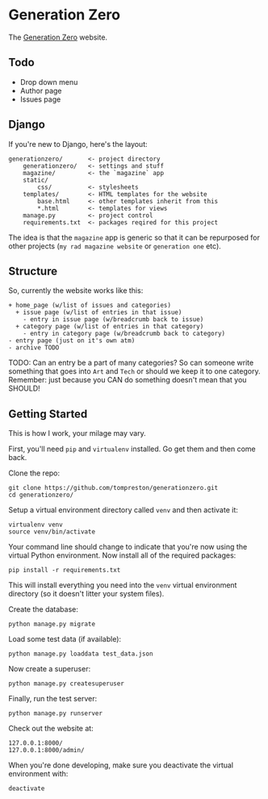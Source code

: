 Generation Zero
===============
The [Generation Zero](http://www.generationzero.org.uk/) website.

Todo
----
- Drop down menu
- Author page
- Issues page


Django
------
If you're new to Django, here's the layout:

    generationzero/       <- project directory
        generationzero/   <- settings and stuff
        magazine/         <- the `magazine` app
        static/
            css/          <- stylesheets
        templates/        <- HTML templates for the website
            base.html     <- other templates inherit from this
            *.html        <- templates for views
        manage.py         <- project control
        requirements.txt  <- packages reqired for this project

The idea is that the `magazine` app is generic so that it can be repurposed
for other projects (`my rad magazine website` or `generation one` etc).


Structure
---------
So, currently the website works like this:

    + home_page (w/list of issues and categories)
      + issue page (w/list of entries in that issue)
        - entry in issue page (w/breadcrumb back to issue)
      + category page (w/list of entries in that category)
        - entry in category page (w/breadcrumb back to category)
    - entry page (just on it's own atm)
    - archive TODO

TODO: Can an entry be a part of many categories? So can someone write
something that goes into `Art` and `Tech` or should we keep it to one
category. Remember: just because you CAN do something doesn't mean that
you SHOULD!


Getting Started
---------------
This is how I work, your milage may vary.

First, you'll need `pip` and `virtualenv` installed. Go get them and
then come back.

Clone the repo:

    git clone https://github.com/tompreston/generationzero.git
    cd generationzero/

Setup a virtual environment directory called `venv` and then activate it:

    virtualenv venv
    source venv/bin/activate

Your command line should change to indicate that you're now using the
virtual Python environment. Now install all of the required packages:

    pip install -r requirements.txt

This will install everything you need into the `venv` virtual environment
directory (so it doesn't litter your system files).

Create the database:

    python manage.py migrate

Load some test data (if available):

    python manage.py loaddata test_data.json

Now create a superuser:

    python manage.py createsuperuser

Finally, run the test server:

    python manage.py runserver

Check out the website at:

    127.0.0.1:8000/
    127.0.0.1:8000/admin/

When you're done developing, make sure you deactivate the virtual
environment with:

    deactivate

